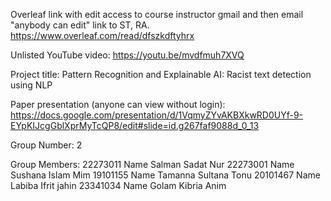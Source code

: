 
Overleaf link with edit access to course instructor gmail and then email "anybody can edit" link to ST, RA.
https://www.overleaf.com/read/dfszkdftyhrx

Unlisted YouTube video:
https://youtu.be/mvdfmuh7XVQ


Project title:
Pattern Recognition and Explainable AI: Racist text detection using NLP

Paper presentation (anyone can view without login):
https://docs.google.com/presentation/d/1VqmyZYvAKBXkwRD0UYf-9-EYpKIJcgGblXprMyTcQP8/edit#slide=id.g267faf9088d_0_13





Group Number:
2

Group Members:
22273011 Name Salman Sadat Nur
22273001 Name Sushana Islam Mim
19101155 Name Tamanna Sultana Tonu
20101467 Name Labiba Ifrit jahin
23341034 Name Golam Kibria Anim
